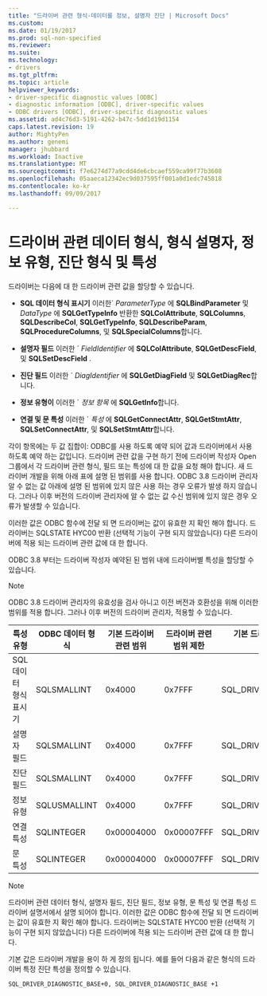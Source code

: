 ```yaml
---
title: "드라이버 관련 형식-데이터를 정보, 설명자 진단 | Microsoft Docs"
ms.custom: 
ms.date: 01/19/2017
ms.prod: sql-non-specified
ms.reviewer: 
ms.suite: 
ms.technology:
- drivers
ms.tgt_pltfrm: 
ms.topic: article
helpviewer_keywords:
- driver-specific diagnostic values [ODBC]
- diagnostic information [ODBC], driver-specific values
- ODBC drivers [ODBC], driver-specific diagnostic values
ms.assetid: ad4c76d3-5191-4262-b47c-5dd1d19d1154
caps.latest.revision: 19
author: MightyPen
ms.author: genemi
manager: jhubbard
ms.workload: Inactive
ms.translationtype: MT
ms.sourcegitcommit: f7e6274d77a9cdd4de6cbcaef559ca99f77b3608
ms.openlocfilehash: 05aaeca12342ec9d037595ff001a0d1edc745818
ms.contentlocale: ko-kr
ms.lasthandoff: 09/09/2017

---
```

# <a name="driver-specific-data-types-descriptor-types-information-types-diagnostic-types-and-attributes"></a>드라이버 관련 데이터 형식, 형식 설명자, 정보 유형, 진단 형식 및 특성
드라이버는 다음에 대 한 드라이버 관련 값을 할당할 수 있습니다.  
  
-   **SQL 데이터 형식 표시기** 이러한´ *ParameterType* 에 **SQLBindParameter** 및 *DataType* 에 **SQLGetTypeInfo** 반환한 **SQLColAttribute**, **SQLColumns**, **SQLDescribeCol**, **SQLGetTypeInfo**,  **SQLDescribeParam**, **SQLProcedureColumns**, 및 **SQLSpecialColumns**합니다.  
  
-   **설명자 필드** 이러한 ´ *FieldIdentifier* 에 **SQLColAttribute**, **SQLGetDescField**, 및 **SQLSetDescField** .  
  
-   **진단 필드** 이러한 ´ *DiagIdentifier* 에 **SQLGetDiagField** 및 **SQLGetDiagRec**합니다.  
  
-   **정보 유형이** 이러한 ´ *정보 항목* 에 **SQLGetInfo**합니다.  
  
-   **연결 및 문 특성** 이러한 ´ *특성* 에 **SQLGetConnectAttr**, **SQLGetStmtAttr**,  **SQLSetConnectAttr**, 및 **SQLSetStmtAttr**합니다.  
  
 각이 항목에는 두 값 집합이: ODBC를 사용 하도록 예약 되어 값과 드라이버에서 사용 하도록 예약 하는 값입니다. 드라이버 관련 값을 구현 하기 전에 드라이버 작성자 Open 그룹에서 각 드라이버 관련 형식, 필드 또는 특성에 대 한 값을 요청 해야 합니다. 새 드라이버 개발을 위해 아래 표에 설명 된 범위를 사용 합니다. ODBC 3.8 드라이버 관리자 알 수 없는 값 아래에 설명 된 범위에 있지 않은 사용 하는 경우 오류가 발생 하지 않습니다. 그러나 이후 버전의 드라이버 관리자에 알 수 없는 값 수신 범위에 있지 않은 경우 오류가 발생할 수 있습니다.  
  
 이러한 값은 ODBC 함수에 전달 되 면 드라이버는 값이 유효한 지 확인 해야 합니다. 드라이버는 SQLSTATE HYC00 반환 (선택적 기능이 구현 되지 않았습니다) 다른 드라이버에 적용 되는 드라이버 관련 값에 대 한 합니다.  
  
 ODBC 3.8 부터는 드라이버 작성자 예약된 된 범위 내에 드라이버별 특성을 할당할 수 있습니다.  
  
> [!NOTE]  
>  ODBC 3.8 드라이버 관리자의 유효성을 검사 아니고 이전 버전과 호환성을 위해 이러한 범위를 적용 합니다. 그러나 이후 버전의 드라이버 관리자, 적용할 수 있습니다.  
  
|특성 유형|ODBC 데이터 형식|기본 드라이버 관련 범위|드라이버 관련 범위 제한|기본 드라이버의 특정 값 범위에 대 한 ODBC 상수|  
|--------------------|--------------------|---------------------------------|----------------------------------|---------------------------------------------------------|  
|SQL 데이터 형식 표시기|SQLSMALLINT|0x4000|0x7FFF|SQL_DRIVER_SQL_TYPE_BASE|  
|설명자 필드|SQLSMALLINT|0x4000|0x7FFF|SQL_DRIVER_DESCRIPTOR_BASE|  
|진단 필드|SQLSMALLINT|0x4000|0x7FFF|SQL_DRIVER_DIAGNOSTIC_BASE|  
|정보 유형|SQLUSMALLINT|0x4000|0x7FFF|SQL_DRIVER_INFO_TYPE_BASE|  
|연결 특성|SQLINTEGER|0x00004000|0x00007FFF|SQL_DRIVER_CONNECT_ATTR_BASE|  
|문 특성|SQLINTEGER|0x00004000|0x00007FFF|SQL_DRIVER_STATEMENT_ATTR_BASE|  
  
> [!NOTE]  
>  드라이버 관련 데이터 형식, 설명자 필드, 진단 필드, 정보 유형, 문 특성 및 연결 특성 드라이버 설명서에서 설명 되어야 합니다. 이러한 값은 ODBC 함수에 전달 되 면 드라이버는 값이 유효한 지 확인 해야 합니다. 드라이버는 SQLSTATE HYC00 반환 (선택적 기능이 구현 되지 않았습니다) 다른 드라이버에 적용 되는 드라이버 관련 값에 대 한 합니다.  
  
 기본 값은 드라이버 개발을 용이 하 게 정의 됩니다. 예를 들어 다음과 같은 형식의 드라이버 특정 진단 특성을 정의할 수 있습니다.  
  
```  
SQL_DRIVER_DIAGNOSTIC_BASE+0, SQL_DRIVER_DIAGNOSTIC_BASE +1  
```

